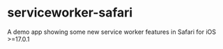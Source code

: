 # serviceworker-safari
A demo app showing some new service worker features in Safari for iOS >=17.0.1
